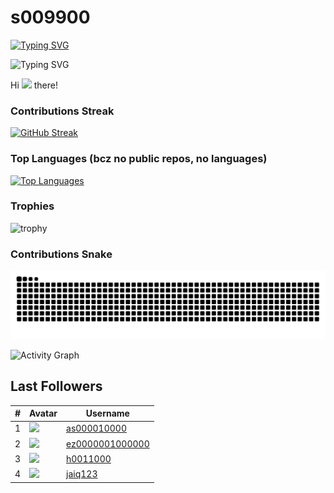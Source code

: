 
# s009900
[![Typing SVG](https://readme-typing-svg.demolab.com/?font=serif&size=33&pause=1000&color=000000&width=999&lines=github.com/s009900)](https://github.com/s009900)

![Typing SVG](https://readme-typing-svg.demolab.com/?font=serif&size=25&pause=1000&color=000000&width=300&lines=Click+%F0%9F%91%86+and+follow!)

Hi <img src="https://user-images.githubusercontent.com/18350557/176309783-0785949b-9127-417c-8b55-ab5a4333674e.gif" width="50" /> there!
### Contributions Streak
[![GitHub Streak](https://streak-stats.demolab.com?user=s009900&theme=midnight-purple&background=45%2CEB2F2F29%2CFF63D5&border=FFFFFF&dates=000000&excludeDaysLabel=FFFFFF&currStreakNum=FFFFFF&ring=FFFFFF&sideLabels=000000&fire=FFFFFF&sideNums=000000&currStreakLabel=FFFFFF)](https://git.io/streak-stats)
 

### Top Languages (bcz no public repos, no languages)
[![Top Languages](https://github-readme-stats.vercel.app/api/top-langs/?username=s009900&hide=html&card_width=465&theme=midnight-purple&bg_color=45,EB2F2F29,FF63D5&border_color=FFFFFF&title_color=FFFFFF&text_color=000000)](https://github.com/s009900)

### Trophies
![trophy](https://github-profile-trophy.vercel.app/?username=s009900)

### Contributions Snake
![GitHub Snake Light](https://github.com/s009900/s009900/blob/output/github-contribution-grid-snake.svg)

![Activity Graph](https://github-readme-activity-graph.vercel.app/graph?username=s009900&theme=github-compact)

## Last Followers
<!--LAST_FOLLOWERS_START-->
| # | Avatar | Username |
|---|--------|----------|
| 1 | <img src="https://avatars.githubusercontent.com/u/207921618?v=4" width="24" /> | [as000010000](https://github.com/as000010000) |
| 2 | <img src="https://avatars.githubusercontent.com/u/207921092?v=4" width="24" /> | [ez0000001000000](https://github.com/ez0000001000000) |
| 3 | <img src="https://avatars.githubusercontent.com/u/207253023?v=4" width="24" /> | [h0011000](https://github.com/h0011000) |
| 4 | <img src="https://avatars.githubusercontent.com/u/201192802?v=4" width="24" /> | [jaiq123](https://github.com/jaiq123) |
<!--LAST_FOLLOWERS_END-->

